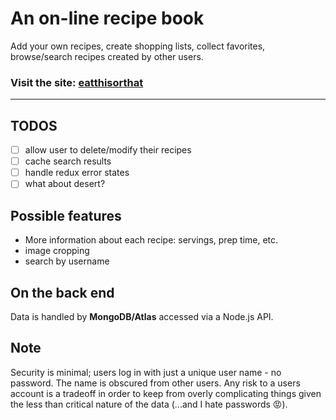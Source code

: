 # An on-line recipe book

Add your own recipes, create shopping lists, collect favorites, browse/search recipes created by other users.


### Visit the site: [eatthisorthat](https://eatthisorthat.web.app/)

---

## TODOS

- [ ] allow user to delete/modify their recipes
- [ ] cache search results
- [ ] handle redux error states
- [ ] what about desert?

## Possible features

- More information about each recipe: servings, prep time, etc.
- image cropping
- search by username

## On the back end

Data is handled by **MongoDB/Atlas** accessed via a Node.js API.

## Note

Security is minimal; users log in with just a unique user name - no password.  The name is obscured from other users.
Any risk to a users account is a tradeoff in order to keep from overly complicating things given the less than critical nature of the data (...and I hate passwords  😡).
